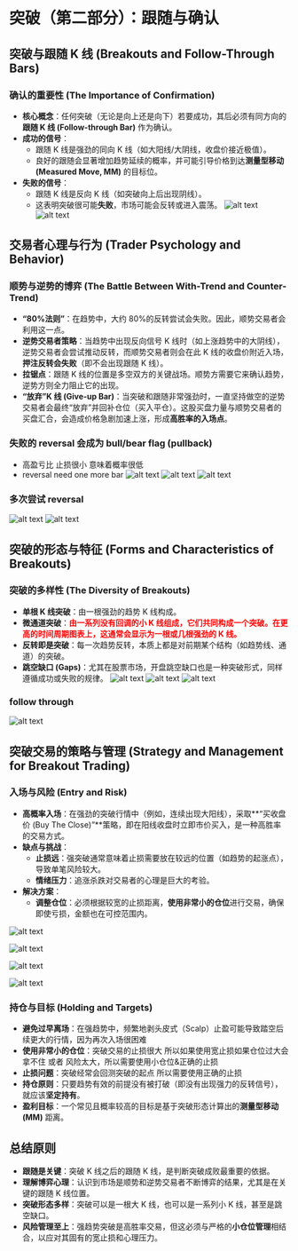 # 突破（第二部分）：跟随与确认

## 突破与跟随 K 线 (Breakouts and Follow-Through Bars)

### 确认的重要性 (The Importance of Confirmation)

- **核心概念**：任何突破（无论是向上还是向下）若要成功，其后必须有同方向的**跟随 K 线 (Follow-through Bar)** 作为确认。
- **成功的信号**：
  - 跟随 K 线是强劲的同向 K 线（如大阳线/大阴线，收盘价接近极值）。
  - 良好的跟随会显著增加趋势延续的概率，并可能引导价格到达**测量型移动 (Measured Move, MM)** 的目标位。
- **失败的信号**：
  - 跟随 K 线是反向 K 线（如突破向上后出现阴线）。
  - 这表明突破很可能**失败**，市场可能会反转或进入震荡。
    ![alt text](image-137.png)
    ![alt text](image-138.png)

## 交易者心理与行为 (Trader Psychology and Behavior)

### 顺势与逆势的博弈 (The Battle Between With-Trend and Counter-Trend)

- **“80%法则”**：在趋势中，大约 80%的反转尝试会失败。因此，顺势交易者会利用这一点。
- **逆势交易者策略**：当趋势中出现反向信号 K 线时（如上涨趋势中的大阴线），逆势交易者会尝试推动反转，而顺势交易者则会在此 K 线的收盘价附近入场，**押注反转会失败**（即不会出现跟随 K 线）。
- **拉锯点**：跟随 K 线的位置是多空双方的关键战场。顺势方需要它来确认趋势，逆势方则全力阻止它的出现。
- **“放弃”K 线 (Give-up Bar)**：当突破和跟随非常强劲时，一直坚持做空的逆势交易者会最终“放弃”并回补仓位（买入平仓）。这股买盘力量与顺势交易者的买盘汇合，会造成价格急剧加速上涨，形成**高胜率的入场点**。

### 失败的 reversal 会成为 bull/bear flag (pullback)

- 高盈亏比 止损很小 意味着概率很低
- reversal need one more bar
  ![alt text](image-136.png)
  ![alt text](image-140.png)
  ![alt text](image-139.png)

### 多次尝试 reversal

![alt text](image-141.png)
![alt text](image-143.png)

## 突破的形态与特征 (Forms and Characteristics of Breakouts)

### 突破的多样性 (The Diversity of Breakouts)

- **单根 K 线突破**：由一根强劲的趋势 K 线构成。
- **微通道突破**：<span style="color:red;">**由一系列没有回调的小 K 线组成，它们共同构成一个突破。在更高的时间周期图表上，这通常会显示为一根或几根强劲的 K 线。**</span>
- **反转即是突破**：每一次趋势反转，本质上都是对前期某个结构（如趋势线、通道）的突破。
- **跳空缺口 (Gaps)**：尤其在股票市场，开盘跳空缺口也是一种突破形式，同样遵循成功或失败的规律。
  ![alt text](image-142.png)
  ![alt text](image-145.png)
  ![alt text](image-147.png)

### follow through

![alt text](image-144.png)

## 突破交易的策略与管理 (Strategy and Management for Breakout Trading)

### 入场与风险 (Entry and Risk)

- **高概率入场**：在强劲的突破行情中（例如，连续出现大阳线），采取**“买收盘价 (Buy The Close)”**策略，即在阳线收盘时立即市价买入，是一种高胜率的交易方式。
- **缺点与挑战**：
  - **止损远**：强突破通常意味着止损需要放在较远的位置（如趋势的起涨点），导致单笔风险较大。
  - **情绪压力**：追涨杀跌对交易者的心理是巨大的考验。
- **解决方案**：
  - **调整仓位**：必须根据较宽的止损距离，**使用非常小的仓位**进行交易，确保即使亏损，金额也在可控范围内。

![alt text](image-146.png)

![alt text](image-148.png)

![alt text](image-149.png)

![alt text](image-150.png)

### 持仓与目标 (Holding and Targets)

- **避免过早离场**：在强趋势中，频繁地剥头皮式（Scalp）止盈可能导致踏空后续更大的行情，因为再次入场很困难
- **使用非常小的仓位**：突破交易的止损很大 所以如果使用宽止损如果仓位过大会拿不住 或者 风险太大，所以需要使用小仓位&正确的止损
- **止损问题**：突破经常会回测突破的起点 所以需要使用正确的止损
- **持仓原则**：只要趋势有效的前提没有被打破（即没有出现强力的反转信号），就应该**坚定持有**。
- **盈利目标**：一个常见且概率较高的目标是基于突破形态计算出的**测量型移动 (MM)** 距离。

## 总结原则

- **跟随是关键**：突破 K 线之后的跟随 K 线，是判断突破成败最重要的依据。
- **理解博弈心理**：认识到市场是顺势和逆势交易者不断博弈的结果，尤其是在关键的跟随 K 线位置。
- **突破形态多样**：突破可以是一根大 K 线，也可以是一系列小 K 线，甚至是跳空缺口。
- **风险管理至上**：强趋势突破是高胜率交易，但这必须与严格的**小仓位管理**相结合，以应对其固有的宽止损和心理压力。
